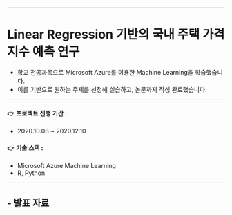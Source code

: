 ___
# Linear Regression 기반의 국내 주택 가격지수 예측 연구
- 학교 전공과목으로 Microsoft Azure를 이용한 Machine Learning을 학습했습니다.
- 이를 기반으로 원하는 주제를 선정해 실습하고, 논문까지 작성 완료했습니다.
___
#### 👉 프로젝트 진행 기간 :
- 2020.10.08 ~ 2020.12.10
#### 👉 기술 스택 :
- Microsoft Azure Machine Learning
- R, Python
___
## - 발표 자료
